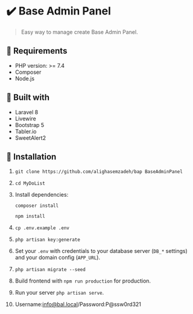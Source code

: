 ✔️ Base Admin Panel
======================
>  Easy way to manage create Base Admin Panel.
> 
## 🔌 Requirements

- PHP version: >= 7.4
- Composer
- Node.js


## 🧰 Built with

- Laravel 8
- Livewire
- Bootstrap 5
- Tabler.io
- SweetAlert2


## 🧾 Installation

1. `git clone https://github.com/alighasemzadeh/bap BaseAdminPanel`
2. `cd MyDoList`
3. Install dependencies:

   `composer install`

   `npm install`

4. `cp .env.example .env`
5. `php artisan key:generate`
6. Set your `.env` with credentials to your database server (`DB_*` settings) and your domain config (`APP_URL`).
7. `php artisan migrate --seed`
8. Build frontend with `npm run production` for production.
9. Run your server `php artisan serve`.
10. Username:info@bal.local/Password:P@ssw0rd321
